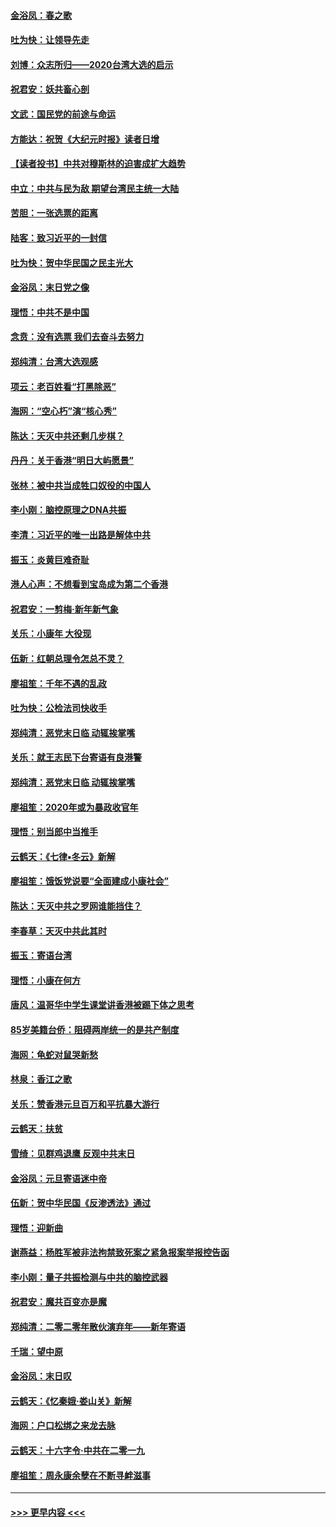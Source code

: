 #### [金浴凤：春之歌](../pages/nsc993/n11797687.md?t=01170001) 
#### [吐为快：让领导先走](../pages/nsc993/n11797512.md?t=01170001) 
#### [刘博：众志所归——2020台湾大选的启示](../pages/nsc993/n11796878.md?t=01170001) 
#### [祝君安：妖共畜心剖](../pages/nsc993/n11794273.md?t=01170001) 
#### [文武：国民党的前途与命运](../pages/nsc993/n11794198.md?t=01170001) 
#### [方能达：祝贺《大纪元时报》读者日增](../pages/nsc993/n11793807.md?t=01170001) 
#### [【读者投书】中共对穆斯林的迫害成扩大趋势](../pages/nsc993/n11791371.md?t=01170001) 
#### [中立：中共与民为敌 期望台湾民主统一大陆](../pages/nsc993/n11790392.md?t=01170001) 
#### [苦胆：一张选票的距离](../pages/nsc993/n11788914.md?t=01170001) 
#### [陆客：致习近平的一封信](../pages/nsc993/n11788867.md?t=01170001) 
#### [吐为快：贺中华民国之民主光大](../pages/nsc993/n11788618.md?t=01170001) 
#### [金浴凤：末日党之像](../pages/nsc993/n11787475.md?t=01170001) 
#### [理悟：中共不是中国](../pages/nsc993/n11787463.md?t=01170001) 
#### [念贲：没有选票  我们去奋斗去努力](../pages/nsc993/n11787398.md?t=01170001) 
#### [郑纯清：台湾大选观感](../pages/nsc993/n11786210.md?t=01170001) 
#### [项云：老百姓看“打黑除恶”](../pages/nsc993/n11785398.md?t=01170001) 
#### [海网：“空心朽”演“核心秀”](../pages/nsc993/n11783874.md?t=01170001) 
#### [陈达：天灭中共还剩几步棋？](../pages/nsc993/n11783719.md?t=01170001) 
#### [丹丹：关于香港“明日大屿愿景”](../pages/nsc993/n11783273.md?t=01170001) 
#### [张林：被中共当成牲口奴役的中国人](../pages/nsc993/n11782397.md?t=01170001) 
#### [李小刚：脑控原理之DNA共振](../pages/nsc993/n11780962.md?t=01170001) 
#### [李清：习近平的唯一出路是解体中共](../pages/nsc993/n11780866.md?t=01170001) 
#### [振玉：炎黄巨难奇耻](../pages/nsc993/n11779632.md?t=01170001) 
#### [港人心声：不想看到宝岛成为第二个香港](../pages/nsc993/n11778817.md?t=01170001) 
#### [祝君安：一剪梅‧新年新气象](../pages/nsc993/n11776340.md?t=01170001) 
#### [关乐：小康年 大役现](../pages/nsc993/n11774213.md?t=01170001) 
#### [伍新：红朝总理令怎总不灵？](../pages/nsc993/n11770813.md?t=01170001) 
#### [廖祖笙：千年不遇的乱政](../pages/nsc993/n11770373.md?t=01170001) 
#### [吐为快：公检法司快收手](../pages/nsc993/n11770359.md?t=01170001) 
#### [郑纯清：恶党末日临 动辄挨掌嘴](../pages/nsc993/n11769912.md?t=01170001) 
#### [关乐：就王志民下台寄语有良港警](../pages/nsc993/n11769903.md?t=01170001) 
#### [郑纯清：恶党末日临 动辄挨掌嘴](../pages/nsc993/n11769356.md?t=01170001) 
#### [廖祖笙：2020年或为暴政收官年](../pages/nsc993/n11768216.md?t=01170001) 
#### [理悟：别当郎中当推手](../pages/nsc993/n11768243.md?t=01170001) 
#### [云鹤天：《七律▪冬云》新解](../pages/nsc993/n11768204.md?t=01170001) 
#### [廖祖笙：饿饭党说要“全面建成小康社会”](../pages/nsc993/n11767482.md?t=01170001) 
#### [陈达：天灭中共之罗网谁能挡住？](../pages/nsc993/n11767465.md?t=01170001) 
#### [李春草：天灭中共此其时](../pages/nsc993/n11767452.md?t=01170001) 
#### [振玉：寄语台湾](../pages/nsc993/n11767432.md?t=01170001) 
#### [理悟：小康在何方](../pages/nsc993/n11767394.md?t=01170001) 
#### [唐风：温哥华中学生课堂讲香港被踢下体之思考](../pages/nsc993/n11766848.md?t=01170001) 
#### [85岁美籍台侨：阻碍两岸统一的是共产制度](../pages/nsc993/n11765043.md?t=01170001) 
#### [海网：龟蛇对鼠哭新愁](../pages/nsc993/n11764895.md?t=01170001) 
#### [林泉：香江之歌](../pages/nsc993/n11764415.md?t=01170001) 
#### [关乐：赞香港元旦百万和平抗暴大游行](../pages/nsc993/n11764382.md?t=01170001) 
#### [云鹤天：扶贫](../pages/nsc993/n11764245.md?t=01170001) 
#### [雪绮：见群鸡退鹰  反观中共末日](../pages/nsc993/n11762112.md?t=01170001) 
#### [金浴凤：元旦寄语迷中帝](../pages/nsc993/n11761788.md?t=01170001) 
#### [伍新：贺中华民国《反渗透法》通过](../pages/nsc993/n11761994.md?t=01170001) 
#### [理悟：迎新曲](../pages/nsc993/n11761152.md?t=01170001) 
#### [谢燕益：杨胜军被非法拘禁致死案之紧急报案举报控告函](../pages/nsc993/n11756134.md?t=01170001) 
#### [李小刚：量子共振检测与中共的脑控武器](../pages/nsc993/n11754518.md?t=01170001) 
#### [祝君安：魔共百变亦是魔](../pages/nsc993/n11754469.md?t=01170001) 
#### [郑纯清：二零二零年散伙演弃年——新年寄语](../pages/nsc993/n11754195.md?t=01170001) 
#### [千瑞：望中原](../pages/nsc993/n11754159.md?t=01170001) 
#### [金浴凤：末日叹](../pages/nsc993/n11752359.md?t=01170001) 
#### [云鹤天：《忆秦娥‧娄山关》新解](../pages/nsc993/n11752348.md?t=01170001) 
#### [海网：户口松绑之来龙去脉](../pages/nsc993/n11752328.md?t=01170001) 
#### [云鹤天：十六字令‧中共在二零一九](../pages/nsc993/n11752305.md?t=01170001) 
#### [廖祖笙：周永康余孽在不断寻衅滋事](../pages/nsc993/n11751013.md?t=01170001) 

----
#### [ >>> 更早内容 <<< ](../indexes/nsc993-earlier.md)
